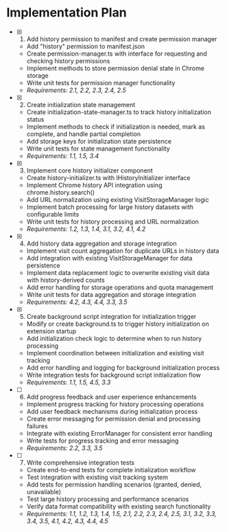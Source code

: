 # Implementation Plan

- [x] 1. Add history permission to manifest and create permission manager
  - Add "history" permission to manifest.json
  - Create permission-manager.ts with interface for requesting and checking history permissions
  - Implement methods to store permission denial state in Chrome storage
  - Write unit tests for permission manager functionality
  - _Requirements: 2.1, 2.2, 2.3, 2.4, 2.5_

- [x] 2. Create initialization state management
  - Create initialization-state-manager.ts to track history initialization status
  - Implement methods to check if initialization is needed, mark as complete, and handle partial completion
  - Add storage keys for initialization state persistence
  - Write unit tests for state management functionality
  - _Requirements: 1.1, 1.5, 3.4_

- [x] 3. Implement core history initializer component
  - Create history-initializer.ts with IHistoryInitializer interface
  - Implement Chrome history API integration using chrome.history.search()
  - Add URL normalization using existing VisitStorageManager logic
  - Implement batch processing for large history datasets with configurable limits
  - Write unit tests for history processing and URL normalization
  - _Requirements: 1.2, 1.3, 1.4, 3.1, 3.2, 4.1, 4.2_

- [x] 4. Add history data aggregation and storage integration
  - Implement visit count aggregation for duplicate URLs in history data
  - Add integration with existing VisitStorageManager for data persistence
  - Implement data replacement logic to overwrite existing visit data with history-derived counts
  - Add error handling for storage operations and quota management
  - Write unit tests for data aggregation and storage integration
  - _Requirements: 4.2, 4.3, 4.4, 3.3, 3.5_

- [x] 5. Create background script integration for initialization trigger
  - Modify or create background.ts to trigger history initialization on extension startup
  - Add initialization check logic to determine when to run history processing
  - Implement coordination between initialization and existing visit tracking
  - Add error handling and logging for background initialization process
  - Write integration tests for background script initialization flow
  - _Requirements: 1.1, 1.5, 4.5, 3.3_

- [ ] 6. Add progress feedback and user experience enhancements
  - Implement progress tracking for history processing operations
  - Add user feedback mechanisms during initialization process
  - Create error messaging for permission denial and processing failures
  - Integrate with existing ErrorManager for consistent error handling
  - Write tests for progress tracking and error messaging
  - _Requirements: 2.2, 3.3, 3.5_

- [ ] 7. Write comprehensive integration tests
  - Create end-to-end tests for complete initialization workflow
  - Test integration with existing visit tracking system
  - Add tests for permission handling scenarios (granted, denied, unavailable)
  - Test large history processing and performance scenarios
  - Verify data format compatibility with existing search functionality
  - _Requirements: 1.1, 1.2, 1.3, 1.4, 1.5, 2.1, 2.2, 2.3, 2.4, 2.5, 3.1, 3.2, 3.3, 3.4, 3.5, 4.1, 4.2, 4.3, 4.4, 4.5_

